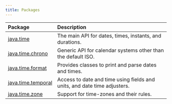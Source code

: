 ```yaml
---
title: Packages
---
```


| Package | Description 
|:---|:---
|[java.time](#java.time) | The main API for dates, times, instants, and durations. 
|[java.time.chrono](#java.time.chrono) | Generic API for calendar systems other than the default ISO. 
|[java.time.format](#java.time.format) | Provides classes to print and parse dates and times. 
|[java.time.temporal](#java.time.temporal) | Access to date and time using fields and units, and date time adjusters. 
|[java.time.zone](#java.time.zone) | Support for time-zones and their rules. 

